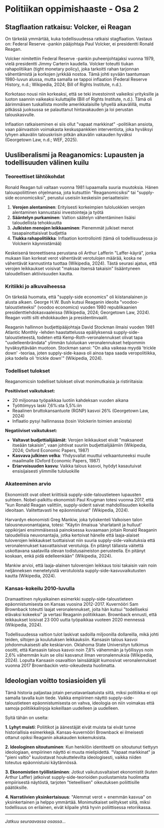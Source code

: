 # Politiikan oppimishaaste - Osa 2

## Stagflaation ratkaisu: Volcker, ei Reagan

On tärkeää ymmärtää, kuka todellisuudessa ratkaisi stagflaation. Vastaus on: Federal Reserve -pankin pääjohtaja Paul Volcker, ei presidentti Ronald Reagan.

Volcker nimitettiin Federal Reserve -pankin puheenjohtajaksi vuonna 1979, vielä presidentti Jimmy Carterin kaudella. Volcker toteutti tiukan rahapolitiikan (tight monetary policy), joka tarkoitti rahan tarjonnan vähentämistä ja korkojen jyrkkää nostoa. Tämä johti syvään taantumaan 1980-luvun alussa, mutta samalla se tappoi inflaation (Federal Reserve History, n.d.; Wikipedia, 2024; Bill of Rights Institute, n.d.).

Korkotaso nousi niin korkeaksi, että se teki investoinnit vaikeiksi yrityksille ja luoton saannin vaikeaksi kuluttajille (Bill of Rights Institute, n.d.). Tämä oli äärimmäisen tuskallista monille amerikkalaisille lyhyellä aikavälillä, mutta pitkässä juoksussa se palauttanut hintavakauden ja loi perustan talouskasvulle.

Inflaation ratkaiseminen ei siis ollut "vapaat markkinat" -politiikan ansiota, vaan päinvastoin voimakasta keskuspankkien interventiota, joka hyväksyi lyhyen aikavälin talouskriisin pitkän aikavälin vakauden hyväksi (Georgetown Law, n.d.; WEF, 2025).

## Uusliberalismi ja Reaganomics: Lupausten ja todellisuuden välinen kuilu

### Teoreettiset lähtökohdat

Ronald Reagan tuli valtaan vuonna 1981 lupaamalla suuria muutoksia. Hänen talouspoliittinen ohjelmansa, jota kutsuttiin "Reaganomicsiksi" tai "supply-side economicsiksi", perustui useisiin keskeisiin periaatteisiin:

1. **Verojen alentaminen**: Erityisesti korkeimpien tuloluokkien verojen alentaminen kannustaisi investointeja ja työtä
2. **Sääntelyn purkaminen**: Valtion säätelyn vähentäminen lisäisi taloudellista tehokkuutta
3. **Julkisten menojen leikkaaminen**: Pienemmät julkiset menot tasapainottaisivat budjettia
4. **Tiukka rahapolitiikka**: Inflaation kontrollointi (tämä oli todellisuudessa jo Volckerin käynnistämää)

Keskeisenä teoreettisena perustana oli Arthur Lafferin "Laffer-käyrä", jonka mukaan liian korkeat verot vähentävät verotulojen määrää, koska ne vähentävät kannustinta tuottaa (Wikipedia, 2024). Tästä seurasi ajatus, että verojen leikkaukset voisivat "maksaa itsensä takaisin" lisääntyneen taloudellisen aktiivisuuden kautta.

### Kritiikki jo alkuvaiheessa

On tärkeää huomata, että "supply-side economics" oli kiistanalainen jo alusta alkaen. George H.W. Bush kutsui Reaganin ideoita "voodoo-taloustieteeksi" (voodoo economics) vuoden 1980 republikaanien presidenttiehdokasvaaleissa (Wikipedia, 2024; Georgetown Law, 2024). Reagan voitti silti ehdokkauden ja presidentinvaalit.

Reaganin hallinnon budjettipääjohtaja David Stockman ilmaisi vuoden 1981 Atlantic Monthly -lehden haastattelussa epäilyksensä supply-side-taloustieteestä, todeten että Kemp-Roth-veronalennukset olivat tapa "uudelleenbrändata" ylimmän tuloluokan veronalennukset helpommin hyväksyttävään muotoon. Stockman sanoi: "On aika vaikeaa myydä 'trickle down' -teoriaa, joten supply-side-kaava oli ainoa tapa saada veropolitiikka, joka todella oli 'trickle down'" (Wikipedia, 2024).

### Todelliset tulokset

Reaganomicsin todelliset tulokset olivat monimutkaisia ja ristiriitaisia:

**Positiiviset vaikutukset:**
- 20 miljoonaa työpaikkaa luotiin kahdeksan vuoden aikana
- Työttömyys laski 7,6%:sta 5,5%:iin
- Reaalinen bruttokansantuote (RGNP) kasvoi 26% (Georgetown Law, 2024)
- Inflaatio pysyi hallinnassa (tosin Volckerin toimien ansiosta)

**Negatiiviset vaikutukset:**
- **Valtavat budjettialijäämät**: Verojen leikkaukset eivät "maksaneet itseään takaisin", vaan johtivat suuriin budjettialijäämiin (Wikipedia, 2024; Oxford Economic Papers, 1987)
- **Kasvava julkinen velka**: Yhdysvallat muuttui velkaantuneeksi muulle maailmalle (Oxford Economic Papers, 1987)
- **Eriarvoisuuden kasvu**: Vaikka talous kasvoi, hyödyt kasautuivat ensisijaisesti ylimmille tuloluokille

### Akateeminen arvio

Ekonomistit ovat olleet kriittisiä supply-side-taloustieteen lupausten suhteen. Nobel-palkittu ekonomisti Paul Krugman totesi vuonna 2017, että "kun Ronald Reagan valittiin, supply-siderit saivat mahdollisuuden kokeilla ideoitaan. Valitettavasti he epäonnistuivat" (Wikipedia, 2024).

Harvardyn ekonomisti Greg Mankiw, joka työskenteli Valkoisen talon talousneuvonantajana, totesi: "Käytin ilmaisua 'sharlatanit ja hulluut' oppikirjani ensimmäisessä painoksessa kuvaamaan joitain Ronald Reaganin taloudellisia neuvonantajia, jotka kertoivat hänelle että laaja-alaiset tuloverojen leikkaukset tuottaisivat niin suuria supply-side-vaikutuksia että veronalennukset kasvattaisivat verotuloja. En pitänyt tällaista väitettä uskottavana saatavilla olevan todistusaineiston perusteella. En pitänyt koskaan, enkä pidä edelleenkään" (Wikipedia, 2024).

Mankiw arvioi, että laaja-alainen tuloverojen leikkaus toisi takaisin vain noin neljänneksen menetetyistä verotuloista supply-side-kasvuvaikutusten kautta (Wikipedia, 2024).

### Kansas-kokeilu 2010-luvulla

Dramaattinen nykyaikainen esimerkki supply-side-taloustieteen epäonnistumisesta on Kansas vuosina 2012-2017. Kuvernööri Sam Brownback toteutti laajat veronalennukset, joita hän kutsui "todelliseksi elävaksi kokeeksi" ja vertasi Reaganin politiikkaan. Brownback ennusti, että leikkaukset loisivat 23 000 uutta työpaikkaa vuoteen 2020 mennessä (Wikipedia, 2024).

Todellisuudessa valtion tulot laskivat sadoilla miljoonilla dollareilla, mikä johti teiden, siltojen ja koulutuksen leikkauksiin. Kansasin talous kasvoi johdonmukaisesti alle keskiarvon. Oklahoma State Universityn tutkimus osoitti, että Kansasin talous kasvoi noin 7,8% vähemmän ja työllisyys noin 2,6% vähemmän kuin se olisi kasvanut ilman veronalennuksia (Wikipedia, 2024). Lopulta Kansasin osavaltion lainsäätäjät kumosivat veronalennukset vuonna 2017 Brownbackin veto-oikeudesta huolimatta.

## Ideologian voitto tosiasioiden yli

Tämä historia paljastaa jotain perustavanlaatuista siitä, miksi politiikka ei opi samalla tavalla kuin tiede. Vaikka empiirinen näyttö supply-side-taloustieteen epäonnistumisesta on vahva, ideologia on niin voimakas että samoja politiikkalinjoja kokeillaan uudelleen ja uudelleen.

Syitä tähän on useita:

**1. Lyhyt muisti**: Poliitikot ja äänestäjät eivät muista tai eivät tunne historiallisia esimerkkejä. Kansas-kuvernööri Brownback ei ilmeisesti ottanut opiksi Reaganin aikakauden kokemuksista.

**2. Ideologinen sitoutuminen**: Kun henkilön identiteetti on sitoutunut tiettyyn ideologiaan, empiirinen näyttö ei muuta mielipidettä. "Vapaat markkinat" ja "pieni valtio" kuulostavat houkuttelevilta ideologisesti, vaikka niiden toteutus epäonnistuisi käytännössä.

**3. Ekonomistien työllistäminen**: Jotkut vaikutusvaltaiset ekonomistit (kuten Arthur Laffer) jatkoivat supply-side-teorioiden puolustamista huolimatta empiirisestä näytöstä, tarjoten "tieteellisen" oikeutuksen poliittisille päätöksille.

**4. Narratiivien yksinkertaisuus**: "Alemmat verot = enemmän kasvua" on yksinkertainen ja helppo ymmärtää. Monimutkaiset selitykset siitä, miksi todellisuus on erilainen, eivät kilpaile yhtä hyvin poliittisessa retoriikassa.

---

*Jatkuu seuraavassa osassa...*

